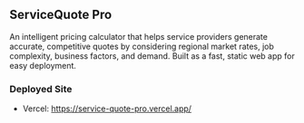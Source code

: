 ## ServiceQuote Pro

An intelligent pricing calculator that helps service providers generate accurate, competitive quotes by considering regional market rates, job complexity, business factors, and demand. Built as a fast, static web app for easy deployment.

### Deployed Site

- Vercel: https://service-quote-pro.vercel.app/


